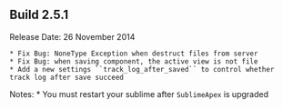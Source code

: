 Build 2.5.1
-----------
Release Date: 26 November 2014

    * Fix Bug: NoneType Exception when destruct files from server
    * Fix Bug: when saving component, the active view is not file
    * Add a new settings ``track_log_after_saved`` to control whether track log after save succeed

Notes:
    * You must restart your sublime after `SublimeApex` is upgraded
